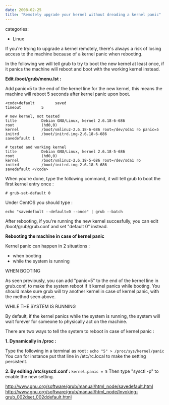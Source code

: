 ```yaml
---
date: 2008-02-25
title: "Remotely upgrade your kernel without dreading a kernel panic"
---
```








categories:
- Linux


If you're trying to upgrade a kernel remotely, there's always a risk of losing access to the machine because of a kernel panic when rebooting.

In the following we will tell grub to try to boot the new kernel at least once, if it panics the machine will reboot and boot with the working kernel instead.

**Edit /boot/grub/menu.lst :**

Add panic=5 to the end of the kernel line for the new kernel, this means the machine will reboot 5 seconds after kernel panic upon boot.


    
    <code>default         saved 
    timeout         5 
    
    # new kernel, not tested 
    title           Debian GNU/Linux, kernel 2.6.18-6-686 
    root            (hd0,0) 
    kernel          /boot/vmlinuz-2.6.18-6-686 root=/dev/sda1 ro panic=5 
    initrd          /boot/initrd.img-2.6.18-6-686 
    savedefault 1 
    
    # tested and working kernel 
    title           Debian GNU/Linux, kernel 2.6.18-5-686 
    root            (hd0,0) 
    kernel          /boot/vmlinuz-2.6.18-5-686 root=/dev/sda1 ro 
    initrd          /boot/initrd.img-2.6.18-5-686
    savedefault </code>




When you're done, type the following command, it will tell grub to boot the first kernel entry once :

`# grub-set-default 0`

Under CentOS you should type :

`echo "savedefault --default=0 --once" | grub --batch`

After rebooting, if you're running the new kernel succesfully, you can edit /boot/grub/grub.conf and set "default 0" instead.


**Rebooting the machine in case of kernel panic**

Kernel panic can happen in 2 situations :
- when booting
- while the system is running


WHEN BOOTING

As seen previously, you can add "panic=5" to the end of the kernel line in grub.conf, to make the system reboot if it kernel panics while booting. You should make sure grub will try another kernel in case of kernel panic, with the method seen above.


WHILE THE SYSTEM IS RUNNING

By default, if the kernel panics while the system is running, the system will wait forever for someone to physically act on the machine.

There are two ways to tell the system to reboot in case of kernel panic :

**1. Dynamically in /proc :**

Type the following in a terminal as root :
`echo "5" > /proc/sys/kernel/panic`
You can for instance put that line in /etc/rc.local to make the setting persistent.

**2. By editing /etc/sysctl.conf :**
`kernel.panic = 5`
Then type "sysctl -p" to enable the new setting.

http://www.gnu.org/software/grub/manual/html_node/savedefault.html
http://www.gnu.org/software/grub/manual/html_node/Invoking-grub_002dset_002ddefault.html
